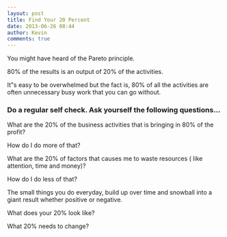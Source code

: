 ```yaml
---
layout: post
title: Find Your 20 Percent
date: 2013-06-26 08:44
author: Kevin
comments: true
---
```

You might have heard of the Pareto principle. 

80% of the results is an output of 20% of the activities.

It"s easy to be overwhelmed but the fact is, 80% of all the activities are often unnecessary busy work that you can go without.

### Do a regular self check. Ask yourself the following questions...

What are the 20% of the business activities that is bringing in 80% of the profit?

How do I do more of that?

What are the 20% of factors that causes me to waste resources ( like attention, time and money)?

How do I do less of that?

The small things you do everyday, build up over time and snowball into a giant result whether positive or negative.

What does your 20% look like? 

What 20% needs to change?

